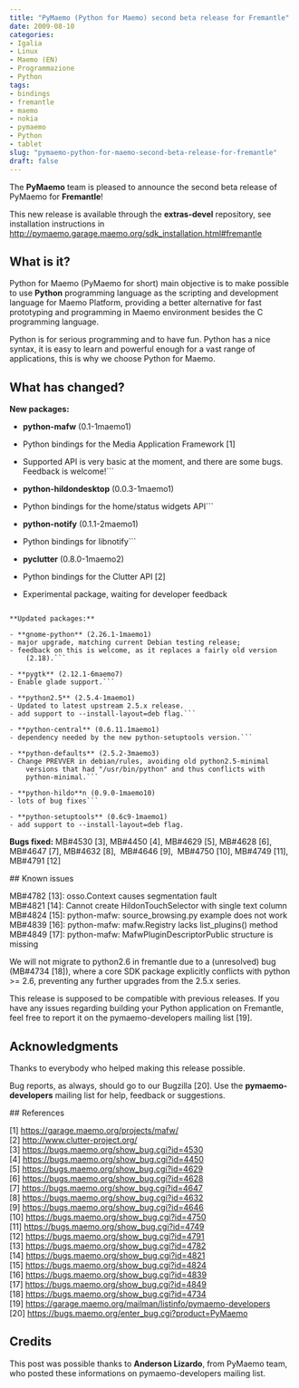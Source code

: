 ```yaml
---
title: "PyMaemo (Python for Maemo) second beta release for Fremantle"
date: 2009-08-10
categories: 
- Igalia
- Linux
- Maemo (EN)
- Programmazione
- Python
tags: 
- bindings
- fremantle
- maemo
- nokia
- pymaemo
- Python
- tablet
slug: "pymaemo-python-for-maemo-second-beta-release-for-fremantle"
draft: false
---
```


The **PyMaemo** team is pleased to announce the second beta release of
PyMaemo for **Fremantle**!

This new release is available through the **extras-devel** repository,
see installation instructions in  
<http://pymaemo.garage.maemo.org/sdk_installation.html#fremantle>

## What is it?

Python for Maemo (PyMaemo for short) main objective is to make possible
to use **Python** programming language as the scripting and development
language for Maemo Platform, providing a better alternative for fast
prototyping and programming in Maemo environment besides the C
programming language.

Python is for serious programming and to have fun. Python has a nice
syntax, it is easy to learn and powerful enough for a vast range of
applications, this is why we choose Python for Maemo.

## What has changed?

**New packages:**

- **python-mafw** (0.1-1maemo1)
- Python bindings for the Media Application Framework [1]
- Supported API is very basic at the moment, and there are some
    bugs. Feedback is welcome!```

- **python-hildondesktop** (0.0.3-1maemo1)
- Python bindings for the home/status widgets API```

- **python-notify** (0.1.1-2maemo1)
- Python bindings for libnotify```

- **pyclutter** (0.8.0-1maemo2)
- Python bindings for the Clutter API [2]
- Experimental package, waiting for developer feedback
```

**Updated packages:**

- **gnome-python** (2.26.1-1maemo1)
- major upgrade, matching current Debian testing release;
- feedback on this is welcome, as it replaces a fairly old version
    (2.18).```

- **pygtk** (2.12.1-6maemo7)
- Enable glade support.```

- **python2.5** (2.5.4-1maemo1)
- Updated to latest upstream 2.5.x release.
- add support to --install-layout=deb flag.```

- **python-central** (0.6.11.1maemo1)
- dependency needed by the new python-setuptools version.```

- **python-defaults** (2.5.2-3maemo3)
- Change PREVVER in debian/rules, avoiding old python2.5-minimal
    versions that had "/usr/bin/python" and thus conflicts with
    python-minimal.```

- **python-hildo**n (0.9.0-1maemo10)
- lots of bug fixes```

- **python-setuptools** (0.6c9-1maemo1)
- add support to --install-layout=deb flag.
```

**Bugs fixed:** MB#4530 [3], MB#4450 [4], MB#4629 [5], MB#4628 [6],  
MB#4647 [7], MB#4632 [8],  MB#4646 [9],  MB#4750 [10], MB#4749 [11],  
MB#4791 [12]

## Known issues

MB#4782 [13]: osso.Context causes segmentation fault  
MB#4821 [14]: Cannot create HildonTouchSelector with single text column  
MB#4824 [15]: python-mafw: source_browsing.py example does not work  
MB#4839 [16]: python-mafw: mafw.Registry lacks list_plugins() method  
MB#4849 [17]: python-mafw: MafwPluginDescriptorPublic structure is missing

We will not migrate to python2.6 in fremantle due to a (unresolved) bug
(MB#4734 [18]), where a core SDK package explicitly conflicts with
python &gt;= 2.6, preventing any further upgrades from the 2.5.x series.

This release is supposed to be compatible with previous releases. If you
have any issues regarding building your Python application on Fremantle,
feel free to report it on the pymaemo-developers mailing list [19].

## Acknowledgments

Thanks to everybody who helped making this release possible.

Bug reports, as always, should go to our Bugzilla [20]. Use the
**pymaemo-developers** mailing list for help, feedback or suggestions.

## References

[1] <https://garage.maemo.org/projects/mafw/>  
[2] <http://www.clutter-project.org/>  
[3] <https://bugs.maemo.org/show_bug.cgi?id=4530>  
[4] <https://bugs.maemo.org/show_bug.cgi?id=4450>  
[5] <https://bugs.maemo.org/show_bug.cgi?id=4629>  
[6] <https://bugs.maemo.org/show_bug.cgi?id=4628>  
[7] <https://bugs.maemo.org/show_bug.cgi?id=4647>  
[8] <https://bugs.maemo.org/show_bug.cgi?id=4632>  
[9] <https://bugs.maemo.org/show_bug.cgi?id=4646>  
[10] <https://bugs.maemo.org/show_bug.cgi?id=4750>  
[11] <https://bugs.maemo.org/show_bug.cgi?id=4749>  
[12] <https://bugs.maemo.org/show_bug.cgi?id=4791>  
[13] <https://bugs.maemo.org/show_bug.cgi?id=4782>  
[14] <https://bugs.maemo.org/show_bug.cgi?id=4821>  
[15] <https://bugs.maemo.org/show_bug.cgi?id=4824>  
[16] <https://bugs.maemo.org/show_bug.cgi?id=4839>  
[17] <https://bugs.maemo.org/show_bug.cgi?id=4849>  
[18] <https://bugs.maemo.org/show_bug.cgi?id=4734>  
[19] <https://garage.maemo.org/mailman/listinfo/pymaemo-developers>  
[20] <https://bugs.maemo.org/enter_bug.cgi?product=PyMaemo>

## Credits

This post was possible thanks to **Anderson Lizardo**, from PyMaemo
team, who posted these informations on pymaemo-developers mailing list.

